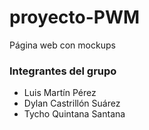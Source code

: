 # proyecto-PWM
Página web con mockups

### Integrantes del grupo
- Luis Martín Pérez
- Dylan Castrillón Suárez
- Tycho Quintana Santana
